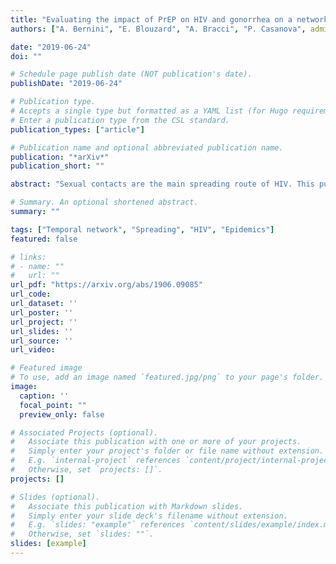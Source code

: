 ```yaml
---
title: "Evaluating the impact of PrEP on HIV and gonorrhea on a networked population of female sex workers"
authors: ["A. Bernini", "E. Blouzard", "A. Bracci", "P. Casanova", admin, "B. Steinegger", "A. S. Teixeira", "A. Antonioni", "E. Valdano"]

date: "2019-06-24"
doi: ""

# Schedule page publish date (NOT publication's date).
publishDate: "2019-06-24"

# Publication type.
# Accepts a single type but formatted as a YAML list (for Hugo requirements).
# Enter a publication type from the CSL standard.
publication_types: ["article"]

# Publication name and optional abbreviated publication name.
publication: "*arXiv*"
publication_short: ""

abstract: "Sexual contacts are the main spreading route of HIV. This puts sex workers at higher risk of infection even in populations where HIV prevalence is moderate or low. Alongside condom use, Pre-Exposure Prophylaxis (PrEP) is an effective tool for sex workers to reduce their risk of HIV acquisition. However, PrEP provides no direct protection against STIs other than HIV, unlike condoms. We use an empirical network of sexual contacts among female sex workers (FSWs) and clients to simulate the spread of HIV and gonorrhea. We then investigate the effect of PrEP adoption and adherence, on both HIV and gonorrhea prevalence. We also study the effect of a potential increase in condomless acts due to lowered risk perception with respect of the no-PrEP scenario (risk compensation). We find that when HIV is the only one circulating, PrEP is effective in reducing HIV prevalence, even with high risk compensation. Instead, the complex interplay between the two diseases shows that different levels of risk compensations require different intervention strategies. Finally, we find that providing PrEP only to the most active FSWs is less effective than uniform PrEP adoption. Our work shows that the effects emerging from the complex interactions between these diseases and the available prophylactic measures need to be accounted for, to devise effective intervention strategies."

# Summary. An optional shortened abstract.
summary: ""

tags: ["Temporal network", "Spreading", "HIV", "Epidemics"]
featured: false

# links:
# - name: ""
#   url: ""
url_pdf: "https://arxiv.org/abs/1906.09085"
url_code: 
url_dataset: ''
url_poster: ''
url_project: ''
url_slides: ''
url_source: ''
url_video: 

# Featured image
# To use, add an image named `featured.jpg/png` to your page's folder. 
image:
  caption: ''
  focal_point: ""
  preview_only: false

# Associated Projects (optional).
#   Associate this publication with one or more of your projects.
#   Simply enter your project's folder or file name without extension.
#   E.g. `internal-project` references `content/project/internal-project/index.md`.
#   Otherwise, set `projects: []`.
projects: []

# Slides (optional).
#   Associate this publication with Markdown slides.
#   Simply enter your slide deck's filename without extension.
#   E.g. `slides: "example"` references `content/slides/example/index.md`.
#   Otherwise, set `slides: ""`.
slides: [example]
---
```

